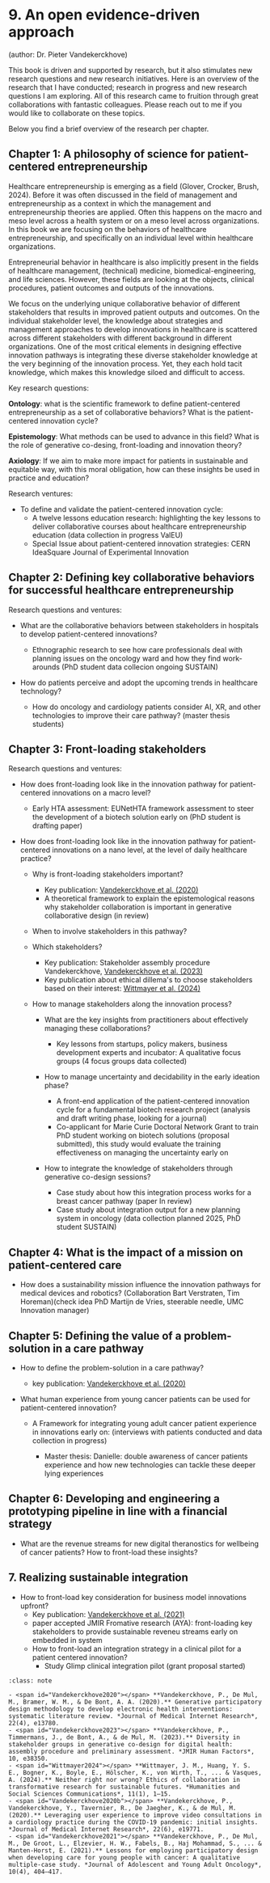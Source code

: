 # 9. An open evidence-driven approach
(author: Dr. Pieter Vandekerckhove)

This book is driven and supported by research, but it also stimulates new research questions and new research initiatives. Here is an overview of the research that I have conducted; research in progress and new research questions I am exploring. All of this research came to fruition through great collaborations with fantastic colleagues. Please reach out to me if you would like to collaborate on these topics.

Below you find a brief overview of the research per chapter.

## Chapter 1: A philosophy of science for patient-centered entrepreneurship
Healthcare entrepreneurship is emerging as a field (Glover, Crocker, Brush, 2024). Before it was often discussed in the field of management and entrepreneurship as a context in which the management and entrepreneurship theories are applied. Often this happens on the macro and meso level across a health system or on a meso level across organizations. In this book we are focusing on the behaviors of healthcare entrepreneurship, and specifically on an individual level within healthcare organizations.

Entrepreneurial behavior in healthcare is also implicitly present in the fields of healthcare management, (technical) medicine, biomedical-engineering, and life sciences. However, these fields are looking at the objects, clinical procedures, patient outcomes and outputs of the innovations.

We focus on the underlying unique collaborative behavior of different stakeholders that results in improved patient outputs and outcomes. On the individual stakeholder level, the knowledge about strategies and management approaches to develop innovations in healthcare is scattered across different stakeholders with different background in different organizations. One of the most critical elements in designing effective innovation pathways is integrating these diverse stakeholder knowledge at the very beginning of the innovation process. Yet, they each hold tacit knowledge, which makes this knowledge siloed and difficult to access.

Key research questions: 

**Ontology**: what is the scientific framework to define patient-centered entrepreneurship as a set of collaborative behaviors? What is the patient-centered innovation cycle?

**Epistemology**: What methods can be used to advance in this field? What is the role of generative co-desing, front-loading and innovation theory?

**Axiology**: If we aim to make more impact for patients in sustainable and equitable way, with this moral obligation, how can these insights be used in practice and education?

Research ventures: 

* To define and validate the patient-centered innovation cycle:
    * A twelve lessons education research: highlighting the key lessons to deliver collaborative courses about healthcare entrepreneurship education (data collection in progress ValEU)
    * Special Issue about patient-centered innovation strategies: CERN IdeaSquare Journal of Experimental Innovation

## Chapter 2: Defining key collaborative behaviors for successful healthcare entrepreneurship

Research questions and ventures:
* What are the collaborative behaviors between stakeholders in hospitals to develop patient-centered innovations?
    * Ethnographic research to see how care professionals deal with planning issues on the oncology ward and how they find work-arounds (PhD student data collecion ongoing SUSTAIN) 

* How do patients perceive and adopt the upcoming trends in healthcare technology?
    * How do oncology and cardiology patients consider AI, XR, and other technologies to improve their care pathway? (master thesis students) 

## Chapter 3: Front-loading stakeholders

Research questions and ventures:
* How does front-loading look like in the innovation pathway for patient-centered innovations on a macro level?
    * Early HTA assessment: EUNetHTA framework assessment to steer the development of a biotech solution early on (PhD student is drafting paper)

* How does front-loading look like in the innovation pathway for patient-centered innovations on a nano level, at the level of daily healthcare practice?

    * Why is front-loading stakeholders important?
        * Key publication: [Vandekerckhove et al. (2020)](#Vandekerckhove2020)
        * A theoretical framework to explain the epistemological reasons why stakeholder collaboration is important in generative collaborative design (in review)   

    * When to involve stakeholders in this pathway?

    * Which stakeholders?
        * Key publication: Stakeholder assembly procedure Vandekerckhove, [Vandekerckhove et al. (2023)](#Vandekerckhove2023)
        * Key publication about ethical dillema's to choose stakeholders based on their interest: [Wittmayer et al. (2024)](#Wittmayer2024)

    * How to manage stakeholders along the innovation process?

        * What are the key insights from practitioners about effectively managing these collaborations?
            * Key lessons from startups, policy makers, business development experts and incubator: A qualitative focus groups (4 focus groups data collected)

        * How to manage uncertainty and decidability in the early ideation phase? 
            * A front-end application of the patient-centered innovation cycle for a fundamental biotech research project (analysis and draft writing phase, looking for a journal)
            * Co-applicant for Marie Curie Doctoral Network Grant to train PhD student working on biotech solutions (proposal submitted), this study would evaluate the training effectiveness on managing the uncertainty early on
        
        * How to integrate the knowledge of stakeholders through generative co-design sessions?
            * Case study about how this integration process works for a breast cancer pathway (paper In review)
            * Case study about integration output for a new planning system in oncology (data collection planned 2025, PhD student SUSTAIN)

## Chapter 4: What is the impact of a mission on patient-centered care
* How does a sustainability mission influence the innovation pathways for medical devices and robotics? (Collaboration Bart Verstraten, Tim Horeman)(check idea PhD Martijn de Vries, steerable needle, UMC Innovation manager)

## Chapter 5: Defining the value of a problem-solution in a care pathway
*  How to define the problem-solution in a care pathway?
    * key publication:  [Vandekerckhove et al. (2020)](#Vandekerckhove2020b)

* What human experience from young cancer patients can be used for patient-centered innovation?
    * A Framework for integrating young adult cancer patient experience in innovations early on: (interviews with patients conducted and data collection in progress)
    
        * Master thesis: Danielle: double awareness of cancer patients experience and how new technologies can tackle these deeper lying experiences



## Chapter 6: Developing and engineering a prototyping pipeline in line with a financial strategy
* What are the revenue streams for new digital theranostics for wellbeing of cancer patients? How to front-load these insights?

## 7. Realizing sustainable integration
* How to front-load key consideration for business model innovations upfront?
    * Key publication: [Vandekerckhove et al. (2021)](#Vandekerckhove2021)
    * paper accepted JMIR Fromative research (AYA): front-loading key stakeholders to provide sustainable reveneu streams early on embedded in system
    * How to front-load an integration strategy in a clinical pilot for a patient centered innovation? 
        * Study Glimp clinical integration pilot (grant proposal started)
   


```{admonition} Bibliography
:class: note 

- <span id="Vandekerckhove2020"></span> **Vandekerckhove, P., De Mul, M., Bramer, W. M., & De Bont, A. A. (2020).** Generative participatory design methodology to develop electronic health interventions: systematic literature review. *Journal of Medical Internet Research*, 22(4), e13780.
- <span id="Vandekerckhove2023"></span> **Vandekerckhove, P., Timmermans, J., de Bont, A., & de Mul, M. (2023).** Diversity in stakeholder groups in generative co-design for digital health: assembly procedure and preliminary assessment. *JMIR Human Factors*, 10, e38350.
- <span id="Wittmayer2024"></span> **Wittmayer, J. M., Huang, Y. S. E., Bogner, K., Boyle, E., Hölscher, K., von Wirth, T., ... & Vasques, A. (2024).** Neither right nor wrong? Ethics of collaboration in transformative research for sustainable futures. *Humanities and Social Sciences Communications*, 11(1), 1–15.
- <span id="Vandekerckhove2020b"></span> **Vandekerckhove, P., Vandekerckhove, Y., Tavernier, R., De Jaegher, K., & de Mul, M. (2020).** Leveraging user experience to improve video consultations in a cardiology practice during the COVID-19 pandemic: initial insights. *Journal of Medical Internet Research*, 22(6), e19771.
- <span id="Vandekerckhove2021"></span> **Vandekerckhove, P., De Mul, M., De Groot, L., Elzevier, H. W., Fabels, B., Haj Mohammad, S., ... & Manten-Horst, E. (2021).** Lessons for employing participatory design when developing care for young people with cancer: A qualitative multiple-case study. *Journal of Adolescent and Young Adult Oncology*, 10(4), 404–417.



